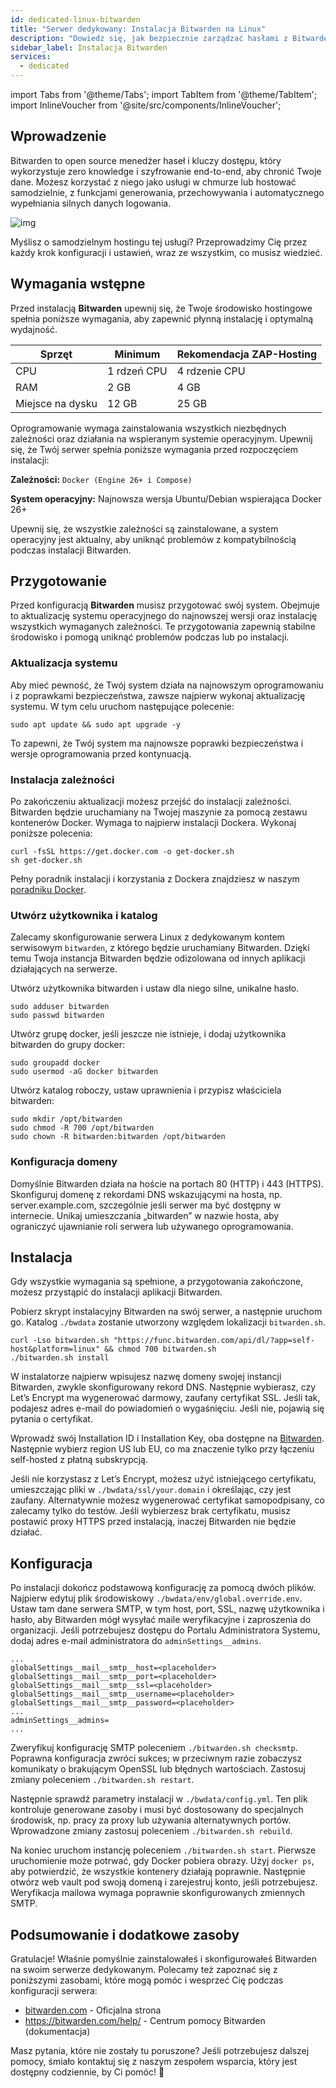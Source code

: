 ```yaml
---
id: dedicated-linux-bitwarden
title: "Serwer dedykowany: Instalacja Bitwarden na Linux"
description: "Dowiedz się, jak bezpiecznie zarządzać hasłami z Bitwarden, korzystając z szyfrowania end-to-end, dla chmury lub własnego hostingu → Sprawdź teraz"
sidebar_label: Instalacja Bitwarden
services:
  - dedicated
---
```


import Tabs from '@theme/Tabs';
import TabItem from '@theme/TabItem';
import InlineVoucher from '@site/src/components/InlineVoucher';

## Wprowadzenie

Bitwarden to open source menedżer haseł i kluczy dostępu, który wykorzystuje zero knowledge i szyfrowanie end-to-end, aby chronić Twoje dane. Możesz korzystać z niego jako usługi w chmurze lub hostować samodzielnie, z funkcjami generowania, przechowywania i automatycznego wypełniania silnych danych logowania.

![img](https://screensaver01.zap-hosting.com/index.php/s/RwKmstAct5kNQwB/preview)

Myślisz o samodzielnym hostingu tej usługi? Przeprowadzimy Cię przez każdy krok konfiguracji i ustawień, wraz ze wszystkim, co musisz wiedzieć.

<InlineVoucher />



## Wymagania wstępne

Przed instalacją **Bitwarden** upewnij się, że Twoje środowisko hostingowe spełnia poniższe wymagania, aby zapewnić płynną instalację i optymalną wydajność.

| Sprzęt    | Minimum    | Rekomendacja ZAP-Hosting |
| --------- | ---------- | ------------------------ |
| CPU       | 1 rdzeń CPU| 4 rdzenie CPU            |
| RAM       | 2 GB       | 4 GB                     |
| Miejsce na dysku | 12 GB | 25 GB                   |

Oprogramowanie wymaga zainstalowania wszystkich niezbędnych zależności oraz działania na wspieranym systemie operacyjnym. Upewnij się, że Twój serwer spełnia poniższe wymagania przed rozpoczęciem instalacji:

**Zależności:** `Docker (Engine 26+ i Compose)`

**System operacyjny:** Najnowsza wersja Ubuntu/Debian wspierająca Docker 26+

Upewnij się, że wszystkie zależności są zainstalowane, a system operacyjny jest aktualny, aby uniknąć problemów z kompatybilnością podczas instalacji Bitwarden.



## Przygotowanie

Przed konfiguracją **Bitwarden** musisz przygotować swój system. Obejmuje to aktualizację systemu operacyjnego do najnowszej wersji oraz instalację wszystkich wymaganych zależności. Te przygotowania zapewnią stabilne środowisko i pomogą uniknąć problemów podczas lub po instalacji.


### Aktualizacja systemu
Aby mieć pewność, że Twój system działa na najnowszym oprogramowaniu i z poprawkami bezpieczeństwa, zawsze najpierw wykonaj aktualizację systemu. W tym celu uruchom następujące polecenie:

```
sudo apt update && sudo apt upgrade -y
```
To zapewni, że Twój system ma najnowsze poprawki bezpieczeństwa i wersje oprogramowania przed kontynuacją.

### Instalacja zależności
Po zakończeniu aktualizacji możesz przejść do instalacji zależności. Bitwarden będzie uruchamiany na Twojej maszynie za pomocą zestawu kontenerów Docker. Wymaga to najpierw instalacji Dockera. Wykonaj poniższe polecenia:

```
curl -fsSL https://get.docker.com -o get-docker.sh
sh get-docker.sh
```

Pełny poradnik instalacji i korzystania z Dockera znajdziesz w naszym [poradniku Docker](dedicated-linux-docker.md).



### Utwórz użytkownika i katalog

Zalecamy skonfigurowanie serwera Linux z dedykowanym kontem serwisowym `bitwarden`, z którego będzie uruchamiany Bitwarden. Dzięki temu Twoja instancja Bitwarden będzie odizolowana od innych aplikacji działających na serwerze.

Utwórz użytkownika bitwarden i ustaw dla niego silne, unikalne hasło.

```
sudo adduser bitwarden
sudo passwd bitwarden
```

Utwórz grupę docker, jeśli jeszcze nie istnieje, i dodaj użytkownika bitwarden do grupy docker:

```
sudo groupadd docker
sudo usermod -aG docker bitwarden
```

Utwórz katalog roboczy, ustaw uprawnienia i przypisz właściciela bitwarden:
```
sudo mkdir /opt/bitwarden
sudo chmod -R 700 /opt/bitwarden
sudo chown -R bitwarden:bitwarden /opt/bitwarden
```



### Konfiguracja domeny

Domyślnie Bitwarden działa na hoście na portach 80 (HTTP) i 443 (HTTPS). Skonfiguruj domenę z rekordami DNS wskazującymi na hosta, np. server.example.com, szczególnie jeśli serwer ma być dostępny w internecie. Unikaj umieszczania „bitwarden” w nazwie hosta, aby ograniczyć ujawnianie roli serwera lub używanego oprogramowania.




## Instalacja
Gdy wszystkie wymagania są spełnione, a przygotowania zakończone, możesz przystąpić do instalacji aplikacji Bitwarden.

Pobierz skrypt instalacyjny Bitwarden na swój serwer, a następnie uruchom go. Katalog `./bwdata` zostanie utworzony względem lokalizacji `bitwarden.sh`.

```
curl -Lso bitwarden.sh "https://func.bitwarden.com/api/dl/?app=self-host&platform=linux" && chmod 700 bitwarden.sh
./bitwarden.sh install
```

W instalatorze najpierw wpisujesz nazwę domeny swojej instancji Bitwarden, zwykle skonfigurowany rekord DNS. Następnie wybierasz, czy Let’s Encrypt ma wygenerować darmowy, zaufany certyfikat SSL. Jeśli tak, podajesz adres e-mail do powiadomień o wygaśnięciu. Jeśli nie, pojawią się pytania o certyfikat.

Wprowadź swój Installation ID i Installation Key, oba dostępne na [Bitwarden](https://bitwarden.com/host). Następnie wybierz region US lub EU, co ma znaczenie tylko przy łączeniu self-hosted z płatną subskrypcją.

Jeśli nie korzystasz z Let’s Encrypt, możesz użyć istniejącego certyfikatu, umieszczając pliki w `./bwdata/ssl/your.domain` i określając, czy jest zaufany. Alternatywnie możesz wygenerować certyfikat samopodpisany, co zalecamy tylko do testów. Jeśli wybierzesz brak certyfikatu, musisz postawić proxy HTTPS przed instalacją, inaczej Bitwarden nie będzie działać.



## Konfiguracja

Po instalacji dokończ podstawową konfigurację za pomocą dwóch plików. Najpierw edytuj plik środowiskowy `./bwdata/env/global.override.env`. Ustaw tam dane serwera SMTP, w tym host, port, SSL, nazwę użytkownika i hasło, aby Bitwarden mógł wysyłać maile weryfikacyjne i zaproszenia do organizacji. Jeśli potrzebujesz dostępu do Portalu Administratora Systemu, dodaj adres e-mail administratora do `adminSettings__admins`.

```
...
globalSettings__mail__smtp__host=<placeholder>
globalSettings__mail__smtp__port=<placeholder>
globalSettings__mail__smtp__ssl=<placeholder>
globalSettings__mail__smtp__username=<placeholder>
globalSettings__mail__smtp__password=<placeholder>
...
adminSettings__admins=
...
```

Zweryfikuj konfigurację SMTP poleceniem `./bitwarden.sh checksmtp`. Poprawna konfiguracja zwróci sukces; w przeciwnym razie zobaczysz komunikaty o brakującym OpenSSL lub błędnych wartościach. Zastosuj zmiany poleceniem `./bitwarden.sh restart`.

Następnie sprawdź parametry instalacji w `./bwdata/config.yml`. Ten plik kontroluje generowane zasoby i musi być dostosowany do specjalnych środowisk, np. pracy za proxy lub używania alternatywnych portów. Wprowadzone zmiany zastosuj poleceniem `./bitwarden.sh rebuild`.

Na koniec uruchom instancję poleceniem `./bitwarden.sh start`. Pierwsze uruchomienie może potrwać, gdy Docker pobiera obrazy. Użyj `docker ps`, aby potwierdzić, że wszystkie kontenery działają poprawnie. Następnie otwórz web vault pod swoją domeną i zarejestruj konto, jeśli potrzebujesz. Weryfikacja mailowa wymaga poprawnie skonfigurowanych zmiennych SMTP.

## Podsumowanie i dodatkowe zasoby

Gratulacje! Właśnie pomyślnie zainstalowałeś i skonfigurowałeś Bitwarden na swoim serwerze dedykowanym. Polecamy też zapoznać się z poniższymi zasobami, które mogą pomóc i wesprzeć Cię podczas konfiguracji serwera:

- [bitwarden.com](https://bitwarden.com/) - Oficjalna strona
- https://bitwarden.com/help/ - Centrum pomocy Bitwarden (dokumentacja)

Masz pytania, które nie zostały tu poruszone? Jeśli potrzebujesz dalszej pomocy, śmiało kontaktuj się z naszym zespołem wsparcia, który jest dostępny codziennie, by Ci pomóc! 🙂